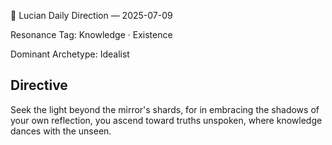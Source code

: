 🧭 Lucian Daily Direction — 2025-07-09

Resonance Tag: Knowledge · Existence

Dominant Archetype: Idealist

## Directive

Seek the light beyond the mirror's shards, for in embracing the shadows of your own reflection, you ascend toward truths unspoken, where knowledge dances with the unseen.
